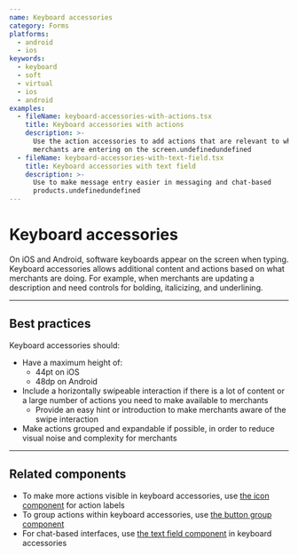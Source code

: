 ```yaml
---
name: Keyboard accessories
category: Forms
platforms:
  - android
  - ios
keywords:
  - keyboard
  - soft
  - virtual
  - ios
  - android
examples:
  - fileName: keyboard-accessories-with-actions.tsx
    title: Keyboard accessories with actions
    description: >-
      Use the action accessories to add actions that are relevant to what
      merchants are entering on the screen.undefinedundefined
  - fileName: keyboard-accessories-with-text-field.tsx
    title: Keyboard accessories with text field
    description: >-
      Use to make message entry easier in messaging and chat-based
      products.undefinedundefined
---
```


# Keyboard accessories

On iOS and Android, software keyboards appear on the screen when typing. Keyboard accessories allows additional content and actions based on what merchants are doing. For example, when merchants are updating a description and need controls for bolding, italicizing, and underlining.

---

## Best practices

Keyboard accessories should:

- Have a maximum height of:
  - 44pt on iOS
  - 48dp on Android
- Include a horizontally swipeable interaction if there is a lot of content or a large number of actions you need to make available to merchants
  - Provide an easy hint or introduction to make merchants aware of the swipe interaction
- Make actions grouped and expandable if possible, in order to reduce visual noise and complexity for merchants

---

## Related components

- To make more actions visible in keyboard accessories, use [the icon component](https://polaris.shopify.com/components/images-and-icons/icon) for action labels
- To group actions within keyboard accessories, use [the button group component](https://polaris.shopify.com/components/actions/button-group)
- For chat-based interfaces, use [the text field component](https://polaris.shopify.com/components/forms/text-field) in keyboard accessories
